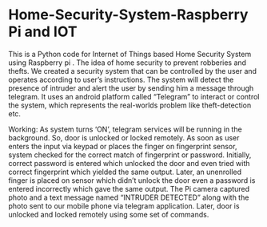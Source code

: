 # Home-Security-System-Raspberry Pi and IOT
This is a Python code for Internet of Things based Home Security System using Raspberry pi .
The idea of home security to prevent robberies and thefts.
We created a security system that can be controlled by the user and operates according to user’s instructions.
The system will detect the presence of intruder and alert the user by sending him a message through telegram. 
It uses an android platform called “Telegram” to interact or control the system, which represents the real-worlds problem like theft-detection etc.

Working:
As system turns ‘ON’, telegram services will be running in the background. So, door is unlocked or locked remotely.
As soon as user enters the input via keypad or places the finger on fingerprint sensor, system checked for the correct match of fingerprint or password.
Initially, correct password is entered which unlocked the door and even tried with correct fingerprint which yielded the same output.
Later, an unenrolled finger is placed on sensor which didn’t unlock the door even a password is entered incorrectly which gave the same output.
The Pi camera captured photo and a text message named “INTRUDER DETECTED” along with the photo sent to our mobile phone via telegram application. Later, door is unlocked and locked remotely using some set of commands.
